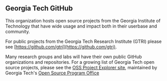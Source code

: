 ## Georgia Tech GitHub

This organization hosts open source projects from the Georgia Institute of Technology that have wide usage and impact both in their userbase and community.

For public projects from the Georgia Tech Research Institute (GTRI) please see [https://github.com/gtri](https://github.com/gtri).

Many research groups and labs will have their own public GitHub organizations and repositories. For a growing list of Georgia Tech open source projects, please see the [OSS Project Explorer site](https://gt-ospo.github.io/oss-project-explorer/), maintained by Georgia Tech's [Open Source Program Office](https://ospo.cc.gatech.edu/)

